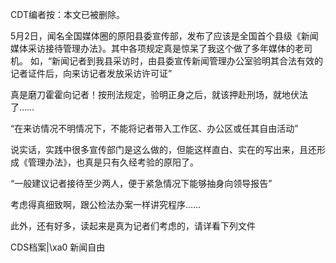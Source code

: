 CDT编者按：本文已被删除。

5月2日，闻名全国媒体圈的原阳县委宣传部，发布了应该是全国首个县级《新闻媒体采访接待管理办法》。其中各项规定真是惊呆了我这个做了多年媒体的老司机。 如，“新闻记者到我县采访时，由县委宣传新闻管理办公室验明其合法有效的记者证件后，向来访记者发放采访许可证”

真是磨刀霍霍向记者！按刑法规定，验明正身之后，就该押赴刑场，就地伏法了……

“在来访情况不明情况下，不能将记者带入工作区、办公区或任其自由活动”

说实话，实践中很多宣传部门是这么做的，但能这样直白、实在的写出来，且还形成《管理办法》，也真是只有久经考验的原阳了。

“一般建议记者接待至少两人，便于紧急情况下能够抽身向领导报告”

考虑得真细致啊，跟公检法办案一样讲究程序……

此外，还有好多，读起来是真为记者们考虑的，请详看下列文件    

CDS档案|\xa0 新闻自由


